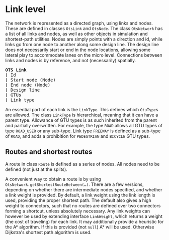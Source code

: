 # Link level

The network is represented as a directed graph, using links and nodes. These are defined in classes `OtsLink` and `OtsNode`. The class `OtsNetwork` has a list of all links and nodes, as well as other objects in simulation and shortest-path utilities. Nodes are simply points with a direction and id, while links go from one node to another along some design line. The design line does not necessarily start or end in the node locations, allowing some lateral play to accommodate lanes on the micro level. Connections between links and nodes is by reference, and not (necessarily) spatially.

<pre>
<b>OTS Link</b>
&lfloor; Id
&lfloor; Start node (Node)
&lfloor; End node (Node)
&lfloor; Design line
&lfloor; GTUs
&lfloor; Link type
</pre>
 
An essential part of each link is the `LinkType`. This defines which `GtuType`s are allowed. The class `LinkType` is hierarchical, meaning that it can have a parent type. Allowance of GTU types is as such inherited from the parent and partially overwritten. For example, the type `ROAD` allows all GTU types of type `ROAD_USER` or any sub-type. Link type `FREEWAY` is defined as a sub-type of `ROAD`, and adds a prohibition for `PEDESTRIAN` and `BICYCLE` GTU types.


## Routes and shortest routes

A route in class `Route` is defined as a series of nodes. All nodes need to be defined (not just at the splits).

A convenient way to obtain a route is by using `OtsNetwork.getShortestRouteBetween(…)`. There are a few versions, depending on whether there are intermediate nodes specified, and whether a link weight is provided. By default, a link weight using the link length is used, providing the proper shortest path. The default also gives a high weight to connectors, such that no routes are defined over two connectors forming a shortcut, unless absolutely necessary. Any link weights can however be used by extending interface `LinkWeight`, which returns a weight (the cost of traveling) for each link. It may additionally provide a heuristic for the A\* algorithm. If this is provided (not `null`) A\* will be used. Otherwise Dijkstra's shortest path algorithm is used.
